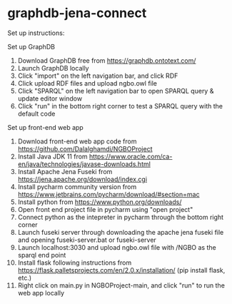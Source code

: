 # graphdb-jena-connect

Set up instructions: 

Set up GraphDB
1) Download GraphDB free from https://graphdb.ontotext.com/
2) Launch GraphDB locally
3) Click "import" on the left navigation bar, and click RDF
4) Click upload RDF files and upload ngbo.owl file
5) Click "SPARQL" on the left navigation bar to open SPARQL query & update editor window
6) Click "run" in the bottom right corner to test a SPARQL query with the default code

Set up front-end web app
1) Download front-end web app code from https://github.com/Dalalghamdi/NGBOProject
2) Install Java JDK 11 from https://www.oracle.com/ca-en/java/technologies/javase-downloads.html
3) Install Apache Jena Fuseki from https://jena.apache.org/download/index.cgi
4)  Install pycharm community version from https://www.jetbrains.com/pycharm/download/#section=mac
5) Install python from https://www.python.org/downloads/
6) Open front end project file in pycharm using "open project"
7) Connect python as the intepreter in pycharm through the bottom right corner
8) Launch fuseki server through downloading the apache jena fuseki file and opening fuseki-server.bat or fuseki-server
9) Launch localhost:3030 and upload ngbo.owl file with /NGBO as the sparql end point
10) Install flask following instructions from https://flask.palletsprojects.com/en/2.0.x/installation/ (pip install flask, etc.) 
11) Right click on main.py in NGBOProject-main, and click "run" to run the web app locally
